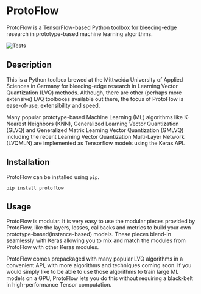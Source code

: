 # ProtoFlow

ProtoFlow is a TensorFlow-based Python toolbox for bleeding-edge research in prototype-based machine learning algorithms.

![Tests](https://github.com/si-cim/protoflow/workflows/Tests/badge.svg?branch=master)

## Description

This is a Python toolbox brewed at the Mittweida University of Applied Sciences
in Germany for bleeding-edge research in Learning Vector Quantization (LVQ)
methods. Although, there are other (perhaps more extensive) LVQ toolboxes
available out there, the focus of ProtoFlow is ease-of-use, extensibility and
speed.

Many popular prototype-based Machine Learning (ML) algorithms like K-Nearest
Neighbors (KNN), Generalized Learning Vector Quantization (GLVQ) and Generalized
Matrix Learning Vector Quantization (GMLVQ) including the recent Learning Vector
Quantization Multi-Layer Network (LVQMLN) are implemented as Tensorflow models
using the Keras API.

## Installation

ProtoFlow can be installed using `pip`.
```
pip install protoflow
```

## Usage

ProtoFlow is modular. It is very easy to use the modular pieces provided by
ProtoFlow, like the layers, losses, callbacks and metrics to build your own
prototype-based(instance-based) models. These pieces blend-in seamlessly with
Keras allowing you to mix and match the modules from ProtoFlow with other Keras
modules.

ProtoFlow comes prepackaged with many popular LVQ algorithms in a convenient API,
with more algorithms and techniques coming soon. If you would simply like to be
able to use those algorithms to train large ML models on a GPU, ProtoFlow lets
you do this without requiring a black-belt in high-performance Tensor computation.
